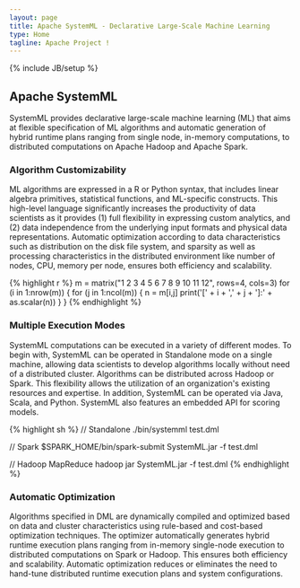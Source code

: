 ```yaml
---
layout: page
title: Apache SystemML - Declarative Large-Scale Machine Learning
type: Home
tagline: Apache Project !
---
```


{% include JB/setup %}

## Apache SystemML

SystemML provides declarative large-scale machine learning (ML) that aims at flexible specification of ML algorithms and automatic generation of hybrid runtime plans ranging from single node, in-memory computations, to distributed computations on Apache Hadoop and Apache Spark.

### Algorithm Customizability

ML algorithms are expressed in a R or Python syntax, that includes linear algebra primitives, statistical functions, and ML-specific constructs. This high-level language significantly increases the productivity of data scientists as it provides (1) full flexibility in expressing custom analytics, and (2) data independence from the underlying input formats and physical data representations.  Automatic optimization according to data characteristics such as distribution on the disk file system, and sparsity as well as processing characteristics in the distributed environment like number of nodes, CPU, memory per node, ensures both efficiency and scalability.

{% highlight r %}
m = matrix("1 2 3 4 5 6 7 8 9 10 11 12", rows=4, cols=3)
for (i in 1:nrow(m)) {
  for (j in 1:ncol(m)) {
    n = m[i,j]
    print('[' + i + ',' + j + ']:' + as.scalar(n))
  }
}
{% endhighlight %}

### Multiple Execution Modes

SystemML computations can be executed in a variety of different modes.  To begin with, SystemML can be operated in Standalone mode on a single machine, allowing data scientists to develop algorithms locally without need of a distributed cluster.  Algorithms can be distributed across Hadoop or Spark.  This flexibility allows the utilization of an organization's existing resources and expertise.  In addition, SystemML can be operated via Java, Scala, and Python.  SystemML also features an embedded API for scoring models.

{% highlight sh %}
// Standalone
./bin/systemml test.dml 

// Spark
$SPARK_HOME/bin/spark-submit SystemML.jar -f test.dml

// Hadoop MapReduce
hadoop jar SystemML.jar -f test.dml
{% endhighlight %}
   
### Automatic Optimization

Algorithms specified in DML are dynamically compiled and optimized based on data and cluster characteristics using rule-based and cost-based optimization techniques.  The optimizer automatically generates hybrid runtime execution plans ranging from in-memory single-node execution to distributed computations on Spark or Hadoop.  This ensures both efficiency and scalability.  Automatic optimization reduces or eliminates the need to hand-tune distributed runtime execution plans and system configurations.


